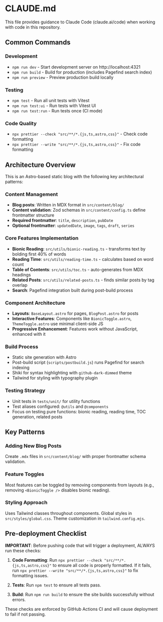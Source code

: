 # CLAUDE.md

This file provides guidance to Claude Code (claude.ai/code) when working with code in this repository.

## Common Commands

### Development
- `npm run dev` - Start development server on http://localhost:4321
- `npm run build` - Build for production (includes Pagefind search index)
- `npm run preview` - Preview production build locally

### Testing
- `npm test` - Run all unit tests with Vitest
- `npm run test:ui` - Run tests with Vitest UI
- `npm run test:run` - Run tests once (CI mode)

### Code Quality
- `npx prettier --check "src/**/*.{js,ts,astro,css}"` - Check code formatting
- `npx prettier --write "src/**/*.{js,ts,astro,css}"` - Fix code formatting

## Architecture Overview

This is an Astro-based static blog with the following key architectural patterns:

### Content Management
- **Blog posts**: Written in MDX format in `src/content/blog/`
- **Content validation**: Zod schemas in `src/content/config.ts` define frontmatter structure
- **Required frontmatter**: `title`, `description`, `pubDate`
- **Optional frontmatter**: `updatedDate`, `image`, `tags`, `draft`, `series`

### Core Features Implementation
- **Bionic Reading**: `src/utils/bionic-reading.ts` - transforms text by bolding first 40% of words
- **Reading Time**: `src/utils/reading-time.ts` - calculates based on word count
- **Table of Contents**: `src/utils/toc.ts` - auto-generates from MDX headings
- **Related Posts**: `src/utils/related-posts.ts` - finds similar posts by tag overlap
- **Search**: Pagefind integration built during post-build process

### Component Architecture
- **Layouts**: `BaseLayout.astro` for pages, `BlogPost.astro` for posts
- **Interactive Features**: Components like `BionicToggle.astro`, `ThemeToggle.astro` use minimal client-side JS
- **Progressive Enhancement**: Features work without JavaScript, enhanced with it

### Build Process
- Static site generation with Astro
- Post-build script (`scripts/postbuild.js`) runs Pagefind for search indexing
- Shiki for syntax highlighting with `github-dark-dimmed` theme
- Tailwind for styling with typography plugin

### Testing Strategy
- Unit tests in `tests/unit/` for utility functions
- Test aliases configured: `@utils` and `@components`
- Focus on testing pure functions: bionic reading, reading time, TOC generation, related posts

## Key Patterns

### Adding New Blog Posts
Create `.mdx` files in `src/content/blog/` with proper frontmatter schema validation.

### Feature Toggles
Most features can be toggled by removing components from layouts (e.g., removing `<BionicToggle />` disables bionic reading).

### Styling Approach
Uses Tailwind classes throughout components. Global styles in `src/styles/global.css`. Theme customization in `tailwind.config.mjs`.

## Pre-deployment Checklist

**IMPORTANT**: Before pushing code that will trigger a deployment, ALWAYS run these checks:

1. **Code Formatting**: Run `npx prettier --check "src/**/*.{js,ts,astro,css}"` to ensure all code is properly formatted. If it fails, run `npx prettier --write "src/**/*.{js,ts,astro,css}"` to fix formatting issues.

2. **Tests**: Run `npm test` to ensure all tests pass.

3. **Build**: Run `npm run build` to ensure the site builds successfully without errors.

These checks are enforced by GitHub Actions CI and will cause deployment to fail if not passing.